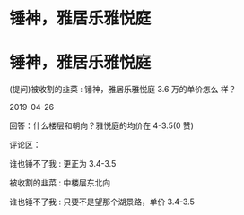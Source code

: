 # 锤神，雅居乐雅悦庭

# 锤神，雅居乐雅悦庭

(提问)被收割的韭菜 : 锤神，雅居乐雅悦庭 3.6 万的单价怎么 样？

2019-04-26

回答：什么楼层和朝向？雅悦庭的均价在 4-3.5(0 赞)

评论区：

谁也锤不了我 : 更正为 3.4-3.5

被收割的韭菜 : 中楼层东北向

谁也锤不了我 : 只要不是望那个湖景路，单价 3.4-3.5